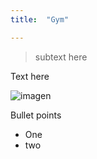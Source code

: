 ```yaml
---
title:  "Gym"

---
```

> subtext here
>

Text here 


![imagen](https://github.com/MarianSimarro/mariansimarro.github.io/assets/102224223/84e83353-dbaa-462a-9adf-3f70ec32a98d)

Bullet points 
- One
- two
  

